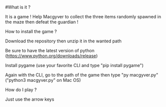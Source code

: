 #What is it ?

It is a game ! Help Macgyver to collect the three items randomly spawned in the maze then defeat the guardian !


How to install the game ?

Download the repository then unzip it in the wanted path

Be sure to have the latest version of python (https://www.python.org/downloads/release)

Install pygame (use your favorite CLI and type "pip install pygame")

Again with the CLI, go to the path of the game then type "py macgyver.py" ("python3 macgyver.py" on Mac OS)


How do I play ?

Just use the arrow keys

